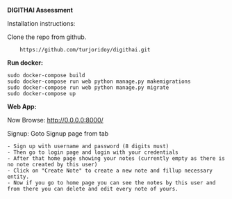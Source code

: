 **DIGITHAI Assessment**

Installation instructions:

Clone the repo from github.

  		https://github.com/turjoridoy/digithai.git

**Run docker:**

    sudo docker-compose build
    sudo docker-compose run web python manage.py makemigrations
    sudo docker-compose run web python manage.py migrate
    sudo docker-compose up


**Web App:**

Now Browse: http://0.0.0.0:8000/

Signup: Goto Signup page from tab

    - Sign up with username and password (8 digits must)
    - Then go to login page and login with your credentials
    - After that home page showing your notes (currently empty as there is no note created by this user)
    - Click on "Create Note" to create a new note and fillup necessary entity.
    - Now if you go to home page you can see the notes by this user and from there you can delete and edit every note of yours.